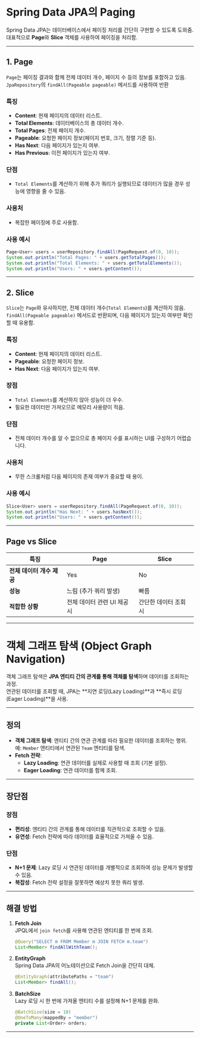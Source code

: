 # Spring Data JPA의 Paging

Spring Data JPA는 데이터베이스에서 페이징 처리를 간단히 구현할 수 있도록 도와줌.
대표적으로 **Page**와 **Slice** 객체를 사용하여 페이징을 처리함.

---

## 1. Page

`Page`는 페이징 결과와 함께 전체 데이터 개수, 페이지 수 등의 정보를 포함하고 있음.
`JpaRepository`의 `findAll(Pageable pageable)` 메서드를 사용하여 반환

### 특징
- **Content**: 현재 페이지의 데이터 리스트.
- **Total Elements**: 데이터베이스의 총 데이터 개수.
- **Total Pages**: 전체 페이지 개수.
- **Pageable**: 요청한 페이지 정보(페이지 번호, 크기, 정렬 기준 등).
- **Has Next**: 다음 페이지가 있는지 여부.
- **Has Previous**: 이전 페이지가 있는지 여부.

### 단점
- `Total Elements`를 계산하기 위해 추가 쿼리가 실행되므로 데이터가 많을 경우 성능에 영향을 줄 수 있음.

### 사용처
- 복잡한 페이징에 주로 사용함.

### 사용 예시
```java
Page<User> users = userRepository.findAll(PageRequest.of(0, 10));
System.out.println("Total Pages: " + users.getTotalPages());
System.out.println("Total Elements: " + users.getTotalElements());
System.out.println("Users: " + users.getContent());
```

---

## 2. Slice

`Slice`는 `Page`와 유사하지만, 전체 데이터 개수(`Total Elements`)를 계산하지 않음.  
`findAll(Pageable pageable)` 메서드로 반환되며, 다음 페이지가 있는지 여부만 확인할 때 유용함.

### 특징
- **Content**: 현재 페이지의 데이터 리스트.
- **Pageable**: 요청한 페이지 정보.
- **Has Next**: 다음 페이지가 있는지 여부.

### 장점
- `Total Elements`를 계산하지 않아 성능이 더 우수.
- 필요한 데이터만 가져오므로 메모리 사용량이 적음.

### 단점
- 전체 데이터 개수를 알 수 없으므로 총 페이지 수를 표시하는 UI를 구성하기 어렵습니다.

### 사용처
- 무한 스크롤처럼 다음 페이지의 존재 여부가 중요할 때 용이.

### 사용 예시
```java
Slice<User> users = userRepository.findAll(PageRequest.of(0, 10));
System.out.println("Has Next: " + users.hasNext());
System.out.println("Users: " + users.getContent());
```

---

## Page vs Slice

| 특징                 | Page                          | Slice                 |
|----------------------|-------------------------------|-----------------------|
| **전체 데이터 개수 제공** | Yes                           | No                    |
| **성능**              | 느림 (추가 쿼리 발생)         | 빠름                  |
| **적합한 상황**        | 전체 데이터 관련 UI 제공 시    | 간단한 데이터 조회 시 |

---

# 객체 그래프 탐색 (Object Graph Navigation)

객체 그래프 탐색은 **JPA 엔티티 간의 관계를 통해 객체를 탐색**하며 데이터를 조회하는 과정.  
연관된 데이터를 조회할 때, JPA는 **지연 로딩(Lazy Loading)**과 **즉시 로딩(Eager Loading)**을 사용.

---

## 정의
- **객체 그래프 탐색**: 엔티티 간의 연관 관계를 따라 필요한 데이터를 조회하는 행위.
  예: `Member` 엔티티에서 연관된 `Team` 엔티티를 탐색.
- **Fetch 전략**:
  - **Lazy Loading**: 연관 데이터를 실제로 사용할 때 조회 (기본 설정).
  - **Eager Loading**: 연관 데이터를 함께 조회.

---

## 장단점

### 장점
- **편리성**: 엔티티 간의 관계를 통해 데이터를 직관적으로 조회할 수 있음.
- **유연성**: Fetch 전략에 따라 데이터를 효율적으로 가져올 수 있음.

### 단점
- **N+1 문제**: Lazy 로딩 시 연관된 데이터를 개별적으로 조회하여 성능 문제가 발생할 수 있음.
- **복잡성**: Fetch 전략 설정을 잘못하면 예상치 못한 쿼리 발생.

---

## 해결 방법

1. **Fetch Join**  
   JPQL에서 `join fetch`를 사용해 연관된 엔티티를 한 번에 조회.
   ```java
   @Query("SELECT m FROM Member m JOIN FETCH m.team")
   List<Member> findAllWithTeam();
   ```

2. **EntityGraph**  
   Spring Data JPA의 어노테이션으로 Fetch Join을 간단히 대체.
   ```java
   @EntityGraph(attributePaths = "team")
   List<Member> findAll();
   ```

3. **BatchSize**  
   Lazy 로딩 시 한 번에 가져올 엔티티 수를 설정해 N+1 문제를 완화.
   ```java
   @BatchSize(size = 10)
   @OneToMany(mappedBy = "member")
   private List<Order> orders;
   ```

---
